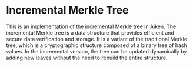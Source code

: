# Incremental Merkle Tree

This is an implementation of the incremental Merkle tree in Aiken. The incremental Merkle tree is a data structure that provides efficient and secure data verification and storage. It is a variant of the traditional Merkle tree, which is a cryptographic structure composed of a binary tree of hash values. In the incremental version, the tree can be updated dynamically by adding new leaves without the need to rebuild the entire structure.

